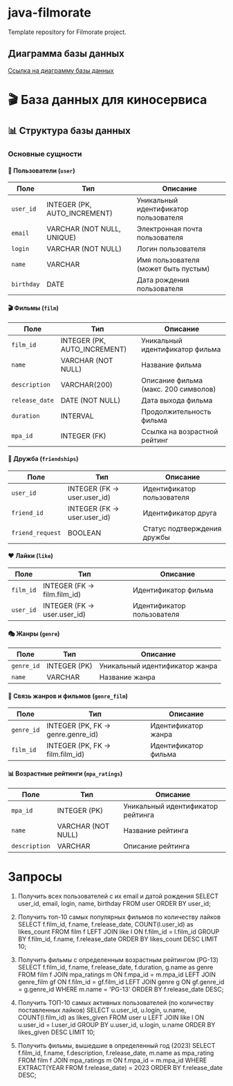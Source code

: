# java-filmorate
Template repository for Filmorate project.
## Диаграмма базы данных
[Ссылка на диаграмму базы данных](https://dbdiagram.io/d/68a96aad1e7a6119673df7ae)

# 🎬 База данных для киносервиса

## 📊 Структура базы данных

### Основные сущности

#### 👤 Пользователи (`user`)
| Поле | Тип | Описание |
|------|-----|----------|
| `user_id` | INTEGER (PK, AUTO_INCREMENT) | Уникальный идентификатор пользователя |
| `email` | VARCHAR (NOT NULL, UNIQUE) | Электронная почта пользователя |
| `login` | VARCHAR (NOT NULL) | Логин пользователя |
| `name` | VARCHAR | Имя пользователя (может быть пустым) |
| `birthday` | DATE | Дата рождения пользователя |

#### 🎬 Фильмы (`film`)
| Поле | Тип | Описание |
|------|-----|----------|
| `film_id` | INTEGER (PK, AUTO_INCREMENT) | Уникальный идентификатор фильма |
| `name` | VARCHAR (NOT NULL) | Название фильма |
| `description` | VARCHAR(200) | Описание фильма (макс. 200 символов) |
| `release_date` | DATE (NOT NULL) | Дата выхода фильма |
| `duration` | INTERVAL | Продолжительность фильма |
| `mpa_id` | INTEGER (FK) | Ссылка на возрастной рейтинг |

#### 👥 Дружба (`friendships`)
| Поле | Тип | Описание |
|------|-----|----------|
| `user_id` | INTEGER (FK → user.user_id) | Идентификатор пользователя |
| `friend_id` | INTEGER (FK → user.user_id) | Идентификатор друга |
| `friend_request` | BOOLEAN | Статус подтверждения дружбы |

#### ❤️ Лайки (`like`)
| Поле | Тип | Описание |
|------|-----|----------|
| `film_id` | INTEGER (FK → film.film_id) | Идентификатор фильма |
| `user_id` | INTEGER (FK → user.user_id) | Идентификатор пользователя |

#### 🎭 Жанры (`genre`)
| Поле | Тип | Описание |
|------|-----|----------|
| `genre_id` | INTEGER (PK) | Уникальный идентификатор жанра |
| `name` | VARCHAR | Название жанра |

#### 🔗 Связь жанров и фильмов (`genre_film`)
| Поле | Тип | Описание |
|------|-----|----------|
| `genre_id` | INTEGER (PK, FK → genre.genre_id) | Идентификатор жанра |
| `film_id` | INTEGER (PK, FK → film.film_id) | Идентификатор фильма |

#### 📊 Возрастные рейтинги (`mpa_ratings`)
| Поле | Тип | Описание |
|------|-----|----------|
| `mpa_id` | INTEGER (PK) | Уникальный идентификатор рейтинга |
| `name` | VARCHAR (NOT NULL) | Название рейтинга |
| `description` | VARCHAR | Описание рейтинга |

# Запросы
1. Получить всех пользователей с их email и датой рождения
SELECT user_id, email, login, name, birthday 
FROM user 
ORDER BY user_id;

2. Получить топ-10 самых популярных фильмов по количеству лайков
SELECT f.film_id, f.name, f.release_date, COUNT(l.user_id) as likes_count
FROM film f
LEFT JOIN like l ON f.film_id = l.film_id
GROUP BY f.film_id, f.name, f.release_date
ORDER BY likes_count DESC
LIMIT 10;

3. Получить фильмы с определенным возрастным рейтингом (PG-13)
SELECT f.film_id, f.name, f.release_date, f.duration, g.name as genre
FROM film f
JOIN mpa_ratings m ON f.mpa_id = m.mpa_id
LEFT JOIN genre_film gf ON f.film_id = gf.film_id
LEFT JOIN genre g ON gf.genre_id = g.genre_id
WHERE m.name = 'PG-13'
ORDER BY f.release_date DESC;

4. Получить ТОП-10 самых активных пользователей (по количеству поставленных лайков)
SELECT u.user_id, u.login, u.name, COUNT(l.film_id) as likes_given
FROM user u
LEFT JOIN like l ON u.user_id = l.user_id
GROUP BY u.user_id, u.login, u.name
ORDER BY likes_given DESC
LIMIT 10;

5. Получить фильмы, вышедшие в определенный год (2023)
SELECT f.film_id, f.name, f.description, f.release_date, m.name as mpa_rating
FROM film f
JOIN mpa_ratings m ON f.mpa_id = m.mpa_id
WHERE EXTRACT(YEAR FROM f.release_date) = 2023
ORDER BY f.release_date DESC;
